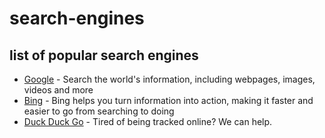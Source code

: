 # search-engines
## list of popular search engines
* [Google](https://www.google.com) - Search the world's information, including webpages, images, videos and more
* [Bing](https://www.bing.com) - Bing helps you turn information into action, making it faster and easier to go from searching to doing
* [Duck Duck Go](https://www.duckduckgo.com) - Tired of being tracked online? We can help.
